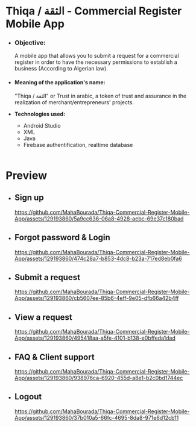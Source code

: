 # Thiqa / الثقة - Commercial Register Mobile App
<ul>
  <li>
<h3>
  <b>Objective:</b> 
</h3>
<p>A mobile app that allows you to submit a request for a commercial register in order to have the necessary permissions to establish a business (According to Algerian law).</p>
</li>
  
<li><h4>
  <b>Meaning of the application's name:</b> 
</h4>
<p>"Thiqa / الثقة" or Trust in arabic, a token of trust and assurance in the realization of merchant/entrepreneurs' projects.</p>
</li>

<li><b>Technologies used:</b></li>
  <ul>
    <li>Android Studio</li>
    <li>XML</li>
    <li>Java</li>
    <li>Firebase authentification, realtime database</li>
  </ul>
  <br/>
</ul>

# Preview
<ul>
  <li><h2>Sign up</h2>
  

https://github.com/MahaBourada/Thiqa-Commercial-Register-Mobile-App/assets/129193860/5a9cc636-06a8-4928-aebc-69e37c180bad


  </li>
  <li><h2>Forgot password & Login</h2>
  

https://github.com/MahaBourada/Thiqa-Commercial-Register-Mobile-App/assets/129193860/474c28a7-b853-4dc8-b23a-717ed8eb0fa6


  </li>
  <li><h2>Submit a request</h2>
  

https://github.com/MahaBourada/Thiqa-Commercial-Register-Mobile-App/assets/129193860/cb5607ee-85b6-4eff-9e05-dfb66a42b4ff


  </li>
  <li><h2>View a request</h2>


https://github.com/MahaBourada/Thiqa-Commercial-Register-Mobile-App/assets/129193860/495418aa-a5fe-4101-b138-e0bffeda1dad


  </li>
  <li><h2>FAQ & Client support</h2>


https://github.com/MahaBourada/Thiqa-Commercial-Register-Mobile-App/assets/129193860/938976ca-6920-455d-a8e1-b2c0bd1744ec


  </li>
    </li>
  <li><h2>Logout</h2>
  

https://github.com/MahaBourada/Thiqa-Commercial-Register-Mobile-App/assets/129193860/37b010a5-66fc-4695-8da8-971e6d12cb11


  </li>
</ul>

